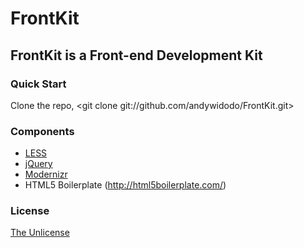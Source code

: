 # FrontKit
## FrontKit is a Front-end Development Kit

### Quick Start
Clone the repo, <git clone git://github.com/andywidodo/FrontKit.git>

### Components
* [LESS](http://lesscss.org)
* [jQuery](http://jquery.com)
* [Modernizr](http://modernizr.com)
* HTML5 Boilerplate (http://html5boilerplate.com/)

### License
[The Unlicense](http://unlicense.org/)